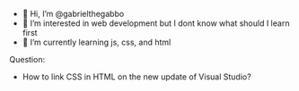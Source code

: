 - 👋 Hi, I’m @gabrielthegabbo
- 👀 I’m interested in web development but I dont know what should I learn first
- 🌱 I’m currently learning js, css, and html

Question:
- How to link CSS in HTML on the new update of Visual Studio?

<!---
gabrielthegabbo/gabrielthegabbo is a ✨ special ✨ repository because its `README.md` (this file) appears on your GitHub profile.
You can click the Preview link to take a look at your changes.
--->
